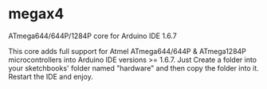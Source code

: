 # megax4

ATmega644/644P/1284P core for Arduino IDE 1.6.7

This core adds full support for Atmel ATmega644/644P & ATmega1284P microcontrollers into Arduino IDE versions >= 1.6.7.
Just Create a folder into your sketchbooks' folder named "hardware" and then copy the folder into it. Restart the IDE and enjoy.
